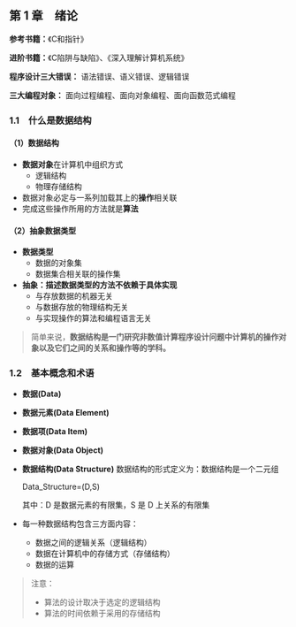 ## 第 1 章&emsp;绪论

**参考书籍：**《C和指针》

**进阶书籍：**《C陷阱与缺陷》、《深入理解计算机系统》

**程序设计三大错误：** 语法错误、语义错误、逻辑错误

**三大编程对象：** 面向过程编程、面向对象编程、面向函数范式编程

### 1.1&emsp;什么是数据结构

#### （1）数据结构

 - **数据对象**在计算机中组织方式
   - 逻辑结构
   - 物理存储结构
 - 数据对象必定与一系列加载其上的**操作**相关联
 - 完成这些操作所用的方法就是**算法**
 
#### （2）抽象数据类型
 - **数据类型**
   - 数据的对象集
   - 数据集合相关联的操作集
 - **抽象：描述数据类型的方法不依赖于具体实现**
   - 与存放数据的机器无关
   - 与数据存放的物理结构无关
   - 与实现操作的算法和编程语言无关
   
>简单来说，**数据结构是一门研究非数值计算程序设计问题中计算机的操作对象以及它们之间的关系和操作等的学科。**

### 1.2&emsp;基本概念和术语
 - **数据(Data)**
 - **数据元素(Data Element)**
 - **数据项(Data Item)**
 - **数据对象(Data Object)**
 - **数据结构(Data Structure)**
   数据结构的形式定义为：数据结构是一个二元组
   
   Data_Structure=(D,S)
   
   其中：D 是数据元素的有限集，S 是 D 上关系的有限集
 
 - 每一种数据结构包含三方面内容：
   - 数据之间的逻辑关系（逻辑结构）
   - 数据在计算机中的存储方式（存储结构）
   - 数据的运算
   
 >注意：
 > - 算法的设计取决于选定的逻辑结构
 > - 算法的时间依赖于采用的存储结构
 
